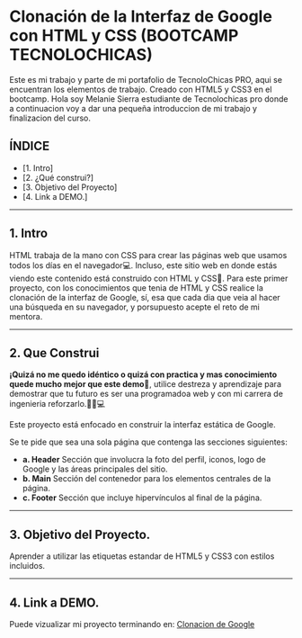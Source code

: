 # Clonación de la Interfaz de Google con HTML y CSS (BOOTCAMP TECNOLOCHICAS)
Este es mi trabajo y parte de mi portafolio de TecnoloChicas PRO, aqui se encuentran los elementos de trabajo. Creado con HTML5 y CSS3 en el bootcamp.
Hola soy Melanie Sierra estudiante de Tecnolochicas pro donde a continuacion voy a dar una pequeña introduccion de mi trabajo y finalizacion del curso.

## **ÍNDICE**

* [1. Intro]
* [2. ¿Qué construi?]
* [3. Objetivo del Proyecto]
* [4. Link a DEMO.]
****

## 1. Intro

HTML trabaja de la mano con CSS para crear las páginas web que usamos todos los días en el navegador💻. Incluso, este sitio web en donde estás viendo este contenido está construido con HTML y CSS🤯. Para este primer proyecto, con los conocimientos que tenia de HTML y CSS realice la clonación de la interfaz de Google, sí, esa que  cada dia que veia al hacer una búsqueda en su navegador, y porsupuesto acepte el reto de mi mentora.
****

## 2. Que Construi

**¡Quizá no me quedo idéntico o quizá con practica y mas conocimiento quede mucho mejor que este demo🤩**, utilice destreza y aprendizaje para demostrar que tu futuro es ser una programadoa web y con mi carrera de ingenieria reforzarlo.👩🏻💻

Este proyecto está enfocado en construir la interfaz estática de Google.

Se te pide que sea una sola página que contenga las secciones siguientes:
  - **a. Header**
    Sección que involucra la foto del perfil, iconos, logo de Google y las áreas principales del sitio.
  - **b. Main**
    Sección del contenedor para los elementos centrales de la página. 
  - **c. Footer**
    Sección que incluye hipervínculos al final de la página.


****

## 3. Objetivo del Proyecto.
Aprender a utilizar las etiquetas estandar de HTML5 y CSS3 con estilos incluidos.

****

## 4. Link a DEMO.

Puede vizualizar mi proyecto terminando en: [Clonacion de Google](#)

